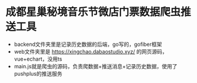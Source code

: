 # 成都星巢秘境音乐节微店门票数据爬虫推送工具
- backend文件夹里是记录历史数据的后端，go写的，gofiber框架 
- web文件夹里是 https://xingchao.dabaostudio.xyz/ 的网页源码，vue+echart，没用ts
- main.js就是爬虫的源码，负责爬数据+推送消息+记录历史数据，使用了pushplus的推送服务
